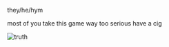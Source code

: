 they/he/hym

most of you take this game way too serious have a cig

![truth](https://user-images.githubusercontent.com/111026664/223006972-a301acda-b645-4d45-9b1c-ab35b3c3b2e2.gif)
